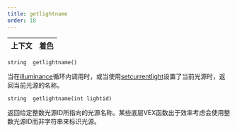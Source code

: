 ```yaml
---
title: getlightname
order: 18
---
```

| 上下文 | [着色](../contexts/shading.html) |
| --- | --- |

`string  getlightname()`

当在[illuminance](./illuminance "遍历场景中所有光源，为每个光源调用光照着色器来设置Cl和L全局变量")循环内调用时，或当使用[setcurrentlight](./setcurrentlight "设置当前光源")设置了当前光源时，返回当前光源的名称。

`string  getlightname(int lightid)`

返回给定整数光源ID所指向的光源名称。某些底层VEX函数出于效率考虑会使用整数光源ID而非字符串来标识光源。
